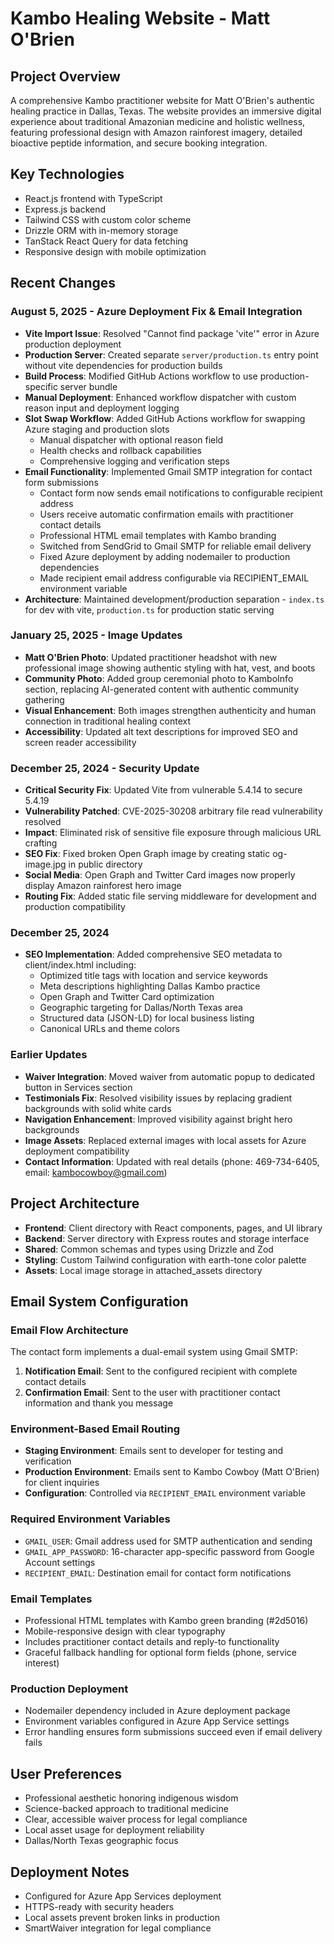 # Kambo Healing Website - Matt O'Brien

## Project Overview
A comprehensive Kambo practitioner website for Matt O'Brien's authentic healing practice in Dallas, Texas. The website provides an immersive digital experience about traditional Amazonian medicine and holistic wellness, featuring professional design with Amazon rainforest imagery, detailed bioactive peptide information, and secure booking integration.

## Key Technologies
- React.js frontend with TypeScript
- Express.js backend
- Tailwind CSS with custom color scheme
- Drizzle ORM with in-memory storage
- TanStack React Query for data fetching
- Responsive design with mobile optimization

## Recent Changes

### August 5, 2025 - Azure Deployment Fix & Email Integration
- **Vite Import Issue**: Resolved "Cannot find package 'vite'" error in Azure production deployment
- **Production Server**: Created separate `server/production.ts` entry point without vite dependencies for production builds
- **Build Process**: Modified GitHub Actions workflow to use production-specific server bundle
- **Manual Deployment**: Enhanced workflow dispatcher with custom reason input and deployment logging
- **Slot Swap Workflow**: Added GitHub Actions workflow for swapping Azure staging and production slots
  - Manual dispatcher with optional reason field
  - Health checks and rollback capabilities
  - Comprehensive logging and verification steps
- **Email Functionality**: Implemented Gmail SMTP integration for contact form submissions
  - Contact form now sends email notifications to configurable recipient address
  - Users receive automatic confirmation emails with practitioner contact details
  - Professional HTML email templates with Kambo branding
  - Switched from SendGrid to Gmail SMTP for reliable email delivery
  - Fixed Azure deployment by adding nodemailer to production dependencies
  - Made recipient email address configurable via RECIPIENT_EMAIL environment variable
- **Architecture**: Maintained development/production separation - `index.ts` for dev with vite, `production.ts` for production static serving

### January 25, 2025 - Image Updates
- **Matt O'Brien Photo**: Updated practitioner headshot with new professional image showing authentic styling with hat, vest, and boots
- **Community Photo**: Added group ceremonial photo to KamboInfo section, replacing AI-generated content with authentic community gathering
- **Visual Enhancement**: Both images strengthen authenticity and human connection in traditional healing context
- **Accessibility**: Updated alt text descriptions for improved SEO and screen reader accessibility

### December 25, 2024 - Security Update
- **Critical Security Fix**: Updated Vite from vulnerable 5.4.14 to secure 5.4.19
- **Vulnerability Patched**: CVE-2025-30208 arbitrary file read vulnerability resolved
- **Impact**: Eliminated risk of sensitive file exposure through malicious URL crafting
- **SEO Fix**: Fixed broken Open Graph image by creating static og-image.jpg in public directory
- **Social Media**: Open Graph and Twitter Card images now properly display Amazon rainforest hero image
- **Routing Fix**: Added static file serving middleware for development and production compatibility

### December 25, 2024
- **SEO Implementation**: Added comprehensive SEO metadata to client/index.html including:
  - Optimized title tags with location and service keywords
  - Meta descriptions highlighting Dallas Kambo practice
  - Open Graph and Twitter Card optimization
  - Geographic targeting for Dallas/North Texas area
  - Structured data (JSON-LD) for local business listing
  - Canonical URLs and theme colors

### Earlier Updates
- **Waiver Integration**: Moved waiver from automatic popup to dedicated button in Services section
- **Testimonials Fix**: Resolved visibility issues by replacing gradient backgrounds with solid white cards
- **Navigation Enhancement**: Improved visibility against bright hero backgrounds
- **Image Assets**: Replaced external images with local assets for Azure deployment compatibility
- **Contact Information**: Updated with real details (phone: 469-734-6405, email: kambocowboy@gmail.com)

## Project Architecture
- **Frontend**: Client directory with React components, pages, and UI library
- **Backend**: Server directory with Express routes and storage interface
- **Shared**: Common schemas and types using Drizzle and Zod
- **Styling**: Custom Tailwind configuration with earth-tone color palette
- **Assets**: Local image storage in attached_assets directory

## Email System Configuration

### Email Flow Architecture
The contact form implements a dual-email system using Gmail SMTP:
1. **Notification Email**: Sent to the configured recipient with complete contact details
2. **Confirmation Email**: Sent to the user with practitioner contact information and thank you message

### Environment-Based Email Routing
- **Staging Environment**: Emails sent to developer for testing and verification
- **Production Environment**: Emails sent to Kambo Cowboy (Matt O'Brien) for client inquiries
- **Configuration**: Controlled via `RECIPIENT_EMAIL` environment variable

### Required Environment Variables
- `GMAIL_USER`: Gmail address used for SMTP authentication and sending
- `GMAIL_APP_PASSWORD`: 16-character app-specific password from Google Account settings
- `RECIPIENT_EMAIL`: Destination email for contact form notifications

### Email Templates
- Professional HTML templates with Kambo green branding (#2d5016)
- Mobile-responsive design with clear typography
- Includes practitioner contact details and reply-to functionality
- Graceful fallback handling for optional form fields (phone, service interest)

### Production Deployment
- Nodemailer dependency included in Azure deployment package
- Environment variables configured in Azure App Service settings
- Error handling ensures form submissions succeed even if email delivery fails

## User Preferences
- Professional aesthetic honoring indigenous wisdom
- Science-backed approach to traditional medicine
- Clear, accessible waiver process for legal compliance
- Local asset usage for deployment reliability
- Dallas/North Texas geographic focus

## Deployment Notes
- Configured for Azure App Services deployment
- HTTPS-ready with security headers
- Local assets prevent broken links in production
- SmartWaiver integration for legal compliance